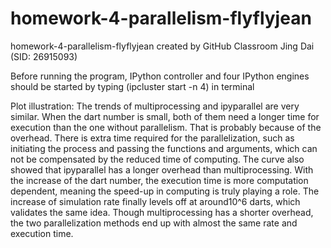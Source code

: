 # homework-4-parallelism-flyflyjean
homework-4-parallelism-flyflyjean created by GitHub Classroom
Jing Dai (SID: 26915093)

Before running the program, IPython controller and four IPython engines should be started by typing (ipcluster start -n 4) in terminal

Plot illustration:
The trends of multiprocessing and ipyparallel are very similar. When the dart number is small, both of them need a longer time for execution than the one without parallelism.  That is probably because of the overhead. There is extra time required for the parallelization, such as initiating the process and passing the functions and arguments, which can not be compensated by the reduced time of computing.  The curve also showed that ipyparallel has a longer overhead than multiprocessing. With the increase of the dart number, the execution time is more computation dependent, meaning the speed-up in computing is truly playing a role. The increase of simulation rate finally levels off at around10^6 darts, which validates the same idea. Though multiprocessing has a shorter overhead, the two parallelization methods end up with almost the same rate and execution time.


